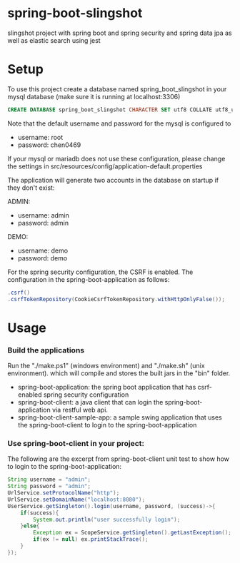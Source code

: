 # spring-boot-slingshot

slingshot project with spring boot and spring security and spring data jpa as well as elastic search using jest

# Setup

To use this project create a database named spring_boot_slingshot in your mysql database (make sure it is running at localhost:3306)

```sql
CREATE DATABASE spring_boot_slingshot CHARACTER SET utf8 COLLATE utf8_unicode_ci;
```

Note that the default username and password for the mysql is configured to 

* username: root
* password: chen0469

If your mysql or mariadb does not use these configuration, please change the settings in src/resources/config/application-default.properties

The application will generate two accounts in the database on startup if they don't exist:

ADMIN:

* username: admin
* password: admin

DEMO:

* username: demo
* password: demo

For the spring security configuration, the CSRF is enabled. The configuration in the spring-boot-application as follows:

```java
.csrf()
.csrfTokenRepository(CookieCsrfTokenRepository.withHttpOnlyFalse());
```

# Usage

### Build the applications

Run the "./make.ps1" (windows environment) and "./make.sh" (unix environment). which will compile and stores the built
jars in the "bin" folder.

* spring-boot-application: the spring boot application that has csrf-enabled spring security configuration
* spring-boot-client: a java client that can login the spring-boot-application via restful web api.
* spring-boot-client-sample-app: a sample swing application that uses the spring-boot-client to login to the spring-boot-application

### Use spring-boot-client in your project:

The following are the excerpt from spring-boot-client unit test to show how to login to the spring-boot-application:

```java
String username = "admin";
String password = "admin";
UrlService.setProtocolName("http");
UrlService.setDomainName("localhost:8080");
UserService.getSingleton().login(username, password, (success)->{
    if(success){
        System.out.println("user successfully login");
    }else{
        Exception ex = ScopeService.getSingleton().getLastException();
        if(ex != null) ex.printStackTrace();
    }
});
```










